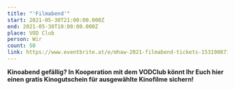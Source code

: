 ```yaml
---
title: "'Filmabend'"
start: 2021-05-30T21:00:00.000Z
end: 2021-05-30T10:00:00.000Z
place: VOD Club
person: Wir
count: 50
link: https://www.eventbrite.at/e/mhaw-2021-filmabend-tickets-153190871019
---
```

<!--StartFragment-->

**Kinoabend gefällig? In Kooperation mit dem VODClub könnt Ihr Euch hier einen gratis Kinogutschein für ausgewählte Kinofilme sichern!**

<!--EndFragment-->